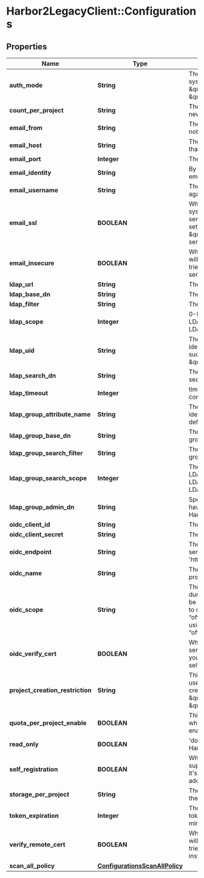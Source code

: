 # Harbor2LegacyClient::Configurations

## Properties
Name | Type | Description | Notes
------------ | ------------- | ------------- | -------------
**auth_mode** | **String** | The auth mode of current system, such as \&quot;db_auth\&quot;, \&quot;ldap_auth\&quot; | [optional] 
**count_per_project** | **String** | The default count quota for the new created projects. | [optional] 
**email_from** | **String** | The sender name for Email notification. | [optional] 
**email_host** | **String** | The hostname of SMTP server that sends Email notification. | [optional] 
**email_port** | **Integer** | The port of SMTP server. | [optional] 
**email_identity** | **String** | By default it&#39;s empty so the email_username is picked. | [optional] 
**email_username** | **String** | The username for authenticate against SMTP server. | [optional] 
**email_ssl** | **BOOLEAN** | When it&#39;s set to true the system will access Email server via TLS by default.  If it&#39;s set to false, it still will handle \&quot;STARTTLS\&quot; from server side. | [optional] 
**email_insecure** | **BOOLEAN** | Whether or not the certificate will be verified when Harbor tries to access the email server. | [optional] 
**ldap_url** | **String** | The URL of LDAP server. | [optional] 
**ldap_base_dn** | **String** | The Base DN for LDAP binding. | [optional] 
**ldap_filter** | **String** | The filter for LDAP binding. | [optional] 
**ldap_scope** | **Integer** | 0-LDAP_SCOPE_BASE, 1-LDAP_SCOPE_ONELEVEL, 2-LDAP_SCOPE_SUBTREE | [optional] 
**ldap_uid** | **String** | The attribute which is used as identity for the LDAP binding, such as \&quot;CN\&quot; or \&quot;SAMAccountname\&quot; | [optional] 
**ldap_search_dn** | **String** | The DN of the user to do the search. | [optional] 
**ldap_timeout** | **Integer** | timeout in seconds for connection to LDAP server. | [optional] 
**ldap_group_attribute_name** | **String** | The attribute which is used as identity of the LDAP group, default is cn. | [optional] 
**ldap_group_base_dn** | **String** | The base DN to search LDAP group. | [optional] 
**ldap_group_search_filter** | **String** | The filter to search the ldap group. | [optional] 
**ldap_group_search_scope** | **Integer** | The scope to search ldap. &#39;0-LDAP_SCOPE_BASE, 1-LDAP_SCOPE_ONELEVEL, 2-LDAP_SCOPE_SUBTREE&#39; | [optional] 
**ldap_group_admin_dn** | **String** | Specify the ldap group which have the same privilege with Harbor admin. | [optional] 
**oidc_client_id** | **String** | The client id of the OIDC. | [optional] 
**oidc_client_secret** | **String** | The client secret of the OIDC. | [optional] 
**oidc_endpoint** | **String** | The URL of an OIDC-complaint server, must start with &#39;https://&#39;. | [optional] 
**oidc_name** | **String** | The name of the OIDC provider. | [optional] 
**oidc_scope** | **String** | The scope sent to OIDC server during authentication, should be separated by comma. It has to contain “openid”, and “offline_access”. If you are using google, please remove “offline_access” from this field. | [optional] 
**oidc_verify_cert** | **BOOLEAN** | Whether verify your OIDC server certificate, disable it if your OIDC server is hosted via self-hosted certificate. | [optional] 
**project_creation_restriction** | **String** | This attribute restricts what users have the permission to create project.  It can be \&quot;everyone\&quot; or \&quot;adminonly\&quot;. | [optional] 
**quota_per_project_enable** | **BOOLEAN** | This attribute indicates whether quota per project enabled in harbor | [optional] 
**read_only** | **BOOLEAN** | &#39;docker push&#39; is prohibited by Harbor if you set it to true.    | [optional] 
**self_registration** | **BOOLEAN** | Whether the Harbor instance supports self-registration.  If it&#39;s set to false, admin need to add user to the instance. | [optional] 
**storage_per_project** | **String** | The default storage quota for the new created projects. | [optional] 
**token_expiration** | **Integer** | The expiration time of the token for internal Registry, in minutes. | [optional] 
**verify_remote_cert** | **BOOLEAN** | Whether or not the certificate will be verified when Harbor tries to access a remote Harbor instance for replication. | [optional] 
**scan_all_policy** | [**ConfigurationsScanAllPolicy**](ConfigurationsScanAllPolicy.md) |  | [optional] 


